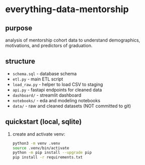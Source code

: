 # everything-data-mentorship

## purpose
analysis of mentorship cohort data to understand demographics, motivations, and predictors of graduation.

## structure
- `schema.sql` - database schema
- `etl.py` - main ETL script
- `load_raw.py` - helper to load CSV to staging
- `api.py` - fastapi endpoints for cleaned data
- `dashboard/` - streamlit dashboard
- `notebooks/` - eda and modeling notebooks
- `data/` - raw and cleaned datasets (NOT committed to git)

## quickstart (local, sqlite)
1. create and activate venv:
   ```bash
   python3 -m venv .venv
   source .venv/bin/activate
   python -m pip install --upgrade pip
   pip install -r requirements.txt
